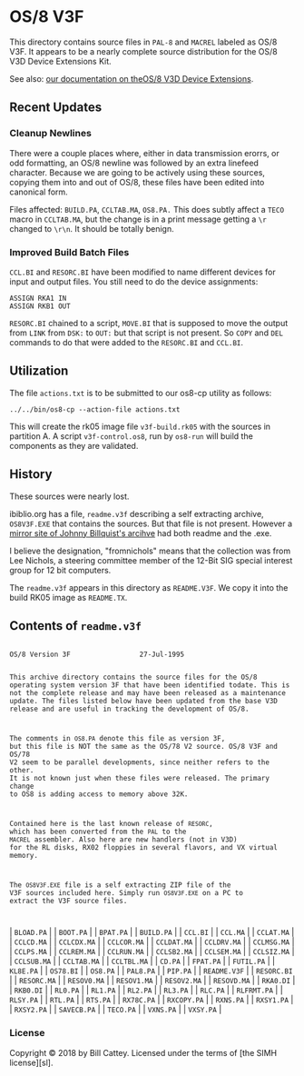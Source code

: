 # OS/8 V3F

This directory contains source files in `PAL-8` and `MACREL` labeled as OS/8 V3F.
It appears to be a nearly complete source distribution for the OS/8 V3D
Device Extensions Kit.

See also: [our documentation on theOS/8 V3D Device Extensions][extensions-doc].


## Recent Updates

### Cleanup Newlines

There were a couple places where, either in data transmission erorrs, or odd
formatting, an OS/8 newline was followed by an extra linefeed character. Because
we are going to be actively using these sources, copying them into and out of
OS/8, these files have been edited into canonical form.

Files affected:  `BUILD.PA`, `CCLTAB.MA`, `OS8.PA.` This does subtly
affect a `TECO` macro in `CCLTAB.MA`, but the change is in a print
message getting a `\r` changed to `\r\n`.  It should be totally benign.


### Improved Build Batch Files

`CCL.BI` and `RESORC.BI` have been modified to name different devices
for input and output files.  You still need to do the device assignments:

    ASSIGN RKA1 IN
    ASSIGN RKB1 OUT

`RESORC.BI` chained to a script, `MOVE.BI` that is supposed to move the
output from `LINK` from `DSK:` to `OUT:` but that script is not present.
So `COPY` and `DEL` commands to do that were added to the `RESORC.BI` and
`CCL.BI`.


## Utilization

The file `actions.txt` is to be submitted to our os8-cp utility as follows:

    ../../bin/os8-cp --action-file actions.txt

This will create the rk05 image file `v3f-build.rk05` with the sources
in partition A.  A script `v3f-control.os8`, run by `os8-run` will
build the components as they are validated.


## History

These sources were nearly lost.

ibiblio.org has a file, `readme.v3f` describing a self extracting archive,
`OS8V3F.EXE` that contains the sources.  But that file is not present.
However a [mirror site of Johnny Billquist's arcihve][rtk-mirror] had both readme and
the .exe.

I believe the designation, "fromnichols" means that the collection was from
Lee Nichols, a steering committee member of the 12-Bit SIG special interest group
for 12 bit computers.

The `readme.v3f` appears in this directory as `README.V3F`. We copy it into
the build RK05 image as `README.TX`.

[rtk-mirror]:http://rtk.mirrors.pdp-11.ru/ftp.update.uu.se/pdp8/pdp-8/fromnichols/
[extensions-doc]:https://tangentsoft.com/pidp8i/doc/trunk/doc/os8-v3d-device-extensions.md

## Contents of `readme.v3f`

<code>
OS/8 Version 3F                 27-Jul-1995



This archive directory contains the source files for the OS/8 
operating system version 3F that have been identified todate.
This is not the complete release and may have been released
as a maintenance update. The files listed below have been 
updated from the base V3D release and are useful in tracking
the development of OS/8.

The comments in `OS8.PA` denote this file as version 3F, 
but this file is NOT the same as the OS/78 V2 source. OS/8 V3F
and OS/78 V2 seem to be parallel developments, since neither 
refers to the other. It is not known just when these files 
were released. The primary change to OS8 is adding access to 
memory above 32K. 

Contained here is the last known release of `RESORC`,
which has been converted from the `PAL` to the `MACREL`
assembler. Also here are new handlers (not in V3D) for the 
RL disks, RX02 floppies in several flavors, and VX virtual
memory.

The `OS8V3F.EXE` file is a self extracting ZIP file of 
the V3F sources included here. Simply run `OS8V3F.EXE` on a PC 
to extract the V3F source files.

</code>

| `BLOAD.PA` |
| `BOOT.PA` |
| `BPAT.PA` |
| `BUILD.PA` |
| `CCL.BI` |
| `CCL.MA` |
| `CCLAT.MA` |
| `CCLCD.MA` |
| `CCLCDX.MA` |
| `CCLCOR.MA` |
| `CCLDAT.MA` |
| `CCLDRV.MA` |
| `CCLMSG.MA` |
| `CCLPS.MA` |
| `CCLREM.MA` |
| `CCLRUN.MA` |
| `CCLSB2.MA` |
| `CCLSEM.MA` |
| `CCLSIZ.MA` |
| `CCLSUB.MA` |
| `CCLTAB.MA` |
| `CCLTBL.MA` |
| `CD.PA` |
| `FPAT.PA` |
| `FUTIL.PA` |
| `KL8E.PA` |
| `OS78.BI` |
| `OS8.PA` |
| `PAL8.PA` |
| `PIP.PA` |
| `README.V3F` |
| `RESORC.BI` |
| `RESORC.MA` |
| `RESOV0.MA` |
| `RESOV1.MA` |
| `RESOV2.MA` |
| `RESOVD.MA` |
| `RKA0.DI` |
| `RKB0.DI` |
| `RL0.PA` |
| `RL1.PA` |
| `RL2.PA` |
| `RL3.PA` |
| `RLC.PA` |
| `RLFRMT.PA` |
| `RLSY.PA` |
| `RTL.PA` |
| `RTS.PA` |
| `RX78C.PA` |
| `RXCOPY.PA` |
| `RXNS.PA` |
| `RXSY1.PA` |
| `RXSY2.PA` |
| `SAVECB.PA` |
| `TECO.PA` |
| `VXNS.PA` |
| `VXSY.PA` |


### <a id="license"></a>License

Copyright © 2018 by Bill Cattey. Licensed under the terms of
[the SIMH license][sl].
